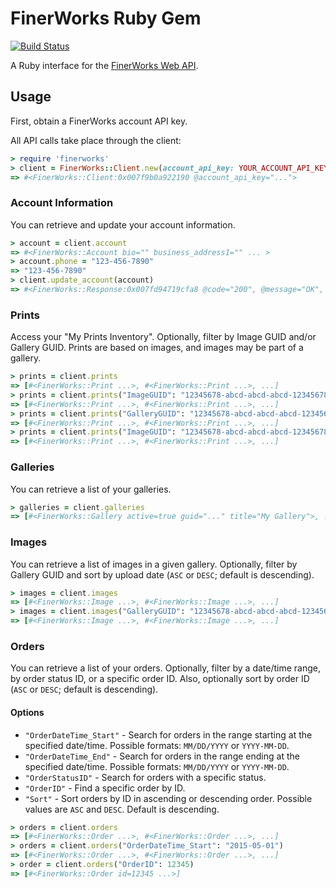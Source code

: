# FinerWorks Ruby Gem

[![Build Status](https://travis-ci.org/jfredrickson/finerworks.svg?branch=master)](https://travis-ci.org/jfredrickson/finerworks)

A Ruby interface for the [FinerWorks Web API](http://api.finerworks.com/).

## Usage

First, obtain a FinerWorks account API key.

All API calls take place through the client:

```ruby
> require 'finerworks'
> client = FinerWorks::Client.new(account_api_key: YOUR_ACCOUNT_API_KEY)
=> #<FinerWorks::Client:0x007f9b0a922190 @account_api_key="...">
```

### Account Information

You can retrieve and update your account information.

```ruby
> account = client.account
=> #<FinerWorks::Account bio="" business_address1="" ... >
> account.phone = "123-456-7890"
=> "123-456-7890"
> client.update_account(account)
=> #<FinerWorks::Response:0x007fd94719cfa8 @code="200", @message="OK", ... >
```

### Prints

Access your "My Prints Inventory". Optionally, filter by Image GUID and/or Gallery GUID. Prints are based on images, and images may be part of a gallery.

```ruby
> prints = client.prints
=> [#<FinerWorks::Print ...>, #<FinerWorks::Print ...>, ...]
> prints = client.prints("ImageGUID": "12345678-abcd-abcd-abcd-12345678abcd")
=> [#<FinerWorks::Print ...>, #<FinerWorks::Print ...>, ...]
> prints = client.prints("GalleryGUID": "12345678-abcd-abcd-abcd-12345678abcd")
=> [#<FinerWorks::Print ...>, #<FinerWorks::Print ...>, ...]
> prints = client.prints("ImageGUID": "12345678-abcd-abcd-abcd-12345678abcd", "GalleryGUID": "12345678-abcd-abcd-abcd-12345678abcd")
=> [#<FinerWorks::Print ...>, #<FinerWorks::Print ...>, ...]
```

### Galleries

You can retrieve a list of your galleries.

```ruby
> galleries = client.galleries
=> [#<FinerWorks::Gallery active=true guid="..." title="My Gallery">, ...]
```

### Images

You can retrieve a list of images in a given gallery. Optionally, filter by Gallery GUID and sort by upload date (`ASC` or `DESC`; default is descending).

```ruby
> images = client.images
=> [#<FinerWorks::Image ...>, #<FinerWorks::Image ...>, ...]
> images = client.images("GalleryGUID": "12345678-abcd-abcd-abcd-12345678abcd", sort: "ASC")
=> [#<FinerWorks::Image ...>, #<FinerWorks::Image ...>, ...]
```

### Orders

You can retrieve a list of your orders. Optionally, filter by a date/time range, by order status ID, or a specific order ID. Also, optionally sort by order ID (`ASC` or `DESC`; default is descending).

#### Options

* `"OrderDateTime_Start"` - Search for orders in the range starting at the specified date/time. Possible formats: `MM/DD/YYYY` or `YYYY-MM-DD`.
* `"OrderDateTime_End"` - Search for orders in the range ending at the specified date/time. Possible formats: `MM/DD/YYYY` or `YYYY-MM-DD`.
* `"OrderStatusID"` - Search for orders with a specific status.
* `"OrderID"` - Find a specific order by ID.
* `"Sort"` - Sort orders by ID in ascending or descending order. Possible values are `ASC` and `DESC`. Default is descending.

```ruby
> orders = client.orders
=> [#<FinerWorks::Order ...>, #<FinerWorks::Order ...>, ...]
> orders = client.orders("OrderDateTime_Start": "2015-05-01")
=> [#<FinerWorks::Order ...>, #<FinerWorks::Order ...>, ...]
> order = client.orders("OrderID": 12345)
=> [#<FinerWorks::Order id=12345 ...>]
```

